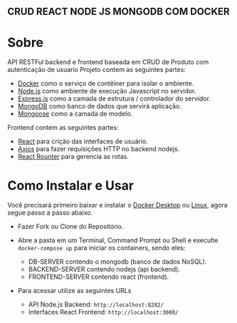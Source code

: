 ## CRUD REACT NODE JS MONGODB COM DOCKER

# Sobre
API RESTFul backend e frontend baseada em CRUD de Produto com autenticação de usuario
Projeto contem as seguintes partes:

- [Docker](https://www.docker.com/) como o serviço de contêiner para isolar o ambiente.
- [Node.js](https://nodejs.org/en/) como ambiente de execução Javascript no servidor.
- [Express.js](https://expressjs.com/) como a camada de estrutura / controlador do servidor.
- [MongoDB](https://www.mongodb.com/) como banco de dados que servirá aplicação.
- [Mongoose](https://mongoosejs.com/) como a camada de modelo.

Frontend contem as seguintes partes:
- [React](https://pt-br.reactjs.org/) para crição das interfaces de usuário.
- [Axios](https://www.npmjs.com/package/axios) para fazer requisições HTTP no backend nodejs.
- [React Rounter](https://github.com/ReactTraining/react-router) para gerencia as rotas.


# Como Instalar e Usar
Você precisará primeiro baixar e instalar o [Docker Desktop](https://www.docker.com/products/docker-desktop) ou [Linux](https://docs.docker.com/install/linux/docker-ce/ubuntu/), agora segue passo a passo abaixo.

- Fazer Fork ou Clone do Repositório.
- Abre a pasta em um Terminal, Command Prompt ou Shell e execulte `docker-compose up` para iniciar os containers, sendo eles:
  - DB-SERVER contendo o mongodb (banco de dados NoSQL).
  - BACKEND-SERVER contendo nodejs (api backend).
  - FRONTEND-SERVER contendo react (frontend).

- Para acessar utilize as seguintes URLs
  - API Node.js Backend: `http://localhost:8282/`
  - Interfaces React Frontend: `http://localhost:3000/`
